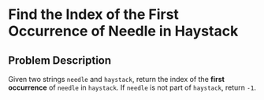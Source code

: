 # Find the Index of the First Occurrence of Needle in Haystack

## Problem Description
Given two strings `needle` and `haystack`, return the index of the **first occurrence** of `needle` in `haystack`. If `needle` is not part of `haystack`, return `-1`.
